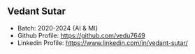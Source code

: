 ## Vedant Sutar
- Batch: 2020-2024 {AI & Ml}
- Github Profile: https://github.com/vedu7649
- Linkedin Profile: https://www.linkedin.com/in/vedant-sutar/
